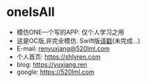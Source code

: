 # oneIsAll

* 模仿ONE一个写的APP: 仅个人学习之用
* 这是OC版,非完全模仿. Swift版[请戳](https://github.com/shlyren/ONE-Swift)(未完成...)
* E-mail: renyuxiang@520lml.com
* 个人首页: https://shlyren.com
* blog: https://yuxiang.ren
* google: https://520lml.com


